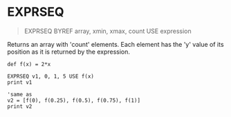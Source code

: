 # EXPRSEQ

> EXPRSEQ BYREF array, xmin, xmax, count USE expression

Returns an array with 'count' elements. Each element has the 'y' value of its position as it is returned by the expression.

```
def f(x) = 2*x

EXPRSEQ v1, 0, 1, 5 USE f(x)
print v1

'same as
v2 = [f(0), f(0.25), f(0.5), f(0.75), f(1)]
print v2
```

